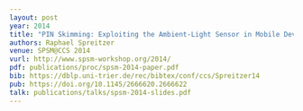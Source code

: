 ```yaml
---
layout: post
year: 2014
title: "PIN Skimming: Exploiting the Ambient-Light Sensor in Mobile Devices"
authors: Raphael Spreitzer
venue: SPSM@CCS 2014
vurl: http://www.spsm-workshop.org/2014/
pdf: publications/proc/spsm-2014-paper.pdf
bib: https://dblp.uni-trier.de/rec/bibtex/conf/ccs/Spreitzer14
pub: https://doi.org/10.1145/2666620.2666622
talk: publications/talks/spsm-2014-slides.pdf
---
```


